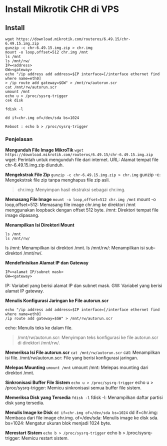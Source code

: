 # Install Mikrotik CHR di VPS

## Install
```
wget https://download.mikrotik.com/routeros/6.49.15/chr-6.49.15.img.zip
gunzip -c chr-6.49.15.img.zip > chr.img
mount -o loop,offset=512 chr.img /mnt
ls /mnt
ls /mnt/rw/
IP=<address>
GW=<gateway>
echo "/ip address add address=$IP interface=[/interface ethernet find where name=eth0]
> /ip route add gateway=$GW" > /mnt/rw/autorun.scr
cat /mnt/rw/autorun.scr
umount /mnt
echo u > /proc/sysrq-trigger
cek disk 
	
fdisk -l

dd if=chr.img of=/dev/sda bs=1024

Reboot : echo b > /proc/sysrq-trigger
```

### Penjelasan
**Mengunduh File Image MikroTik**
```wget https://download.mikrotik.com/routeros/6.49.15/chr-6.49.15.img.zip```
wget: Perintah untuk mengunduh file dari internet.
URL: Alamat tempat file chr-6.49.15.img.zip diunduh.

**Mengekstrak File Zip**
```gunzip -c chr-6.49.15.img.zip > chr.img```
gunzip -c: Mengekstrak file zip tanpa menghapus file zip asli.
> chr.img: Menyimpan hasil ekstraksi sebagai chr.img.

**Memasang File Image**
```mount -o loop,offset=512 chr.img /mnt```
mount -o loop,offset=512: Memasang file image chr.img ke direktori /mnt menggunakan loopback dengan offset 512 byte.
/mnt: Direktori tempat file image dipasang.

**Menampilkan Isi Direktori Mount**
```
ls /mnt
ls /mnt/rw/
```
ls /mnt: Menampilkan isi direktori /mnt.
ls /mnt/rw/: Menampilkan isi sub-direktori /mnt/rw/.

**Mendefinisikan Alamat IP dan Gateway**
```
IP=<alamat IP/subnet mask>
GW=<gateway>
```
IP: Variabel yang berisi alamat IP dan subnet mask.
GW: Variabel yang berisi alamat IP gateway.

**Menulis Konfigurasi Jaringan ke File autorun.scr**
```
echo "/ip address add address=$IP interface=[/interface ethernet find where name=eth0]
/ip route add gateway=$GW" > /mnt/rw/autorun.scr
```
echo: Menulis teks ke dalam file.
> /mnt/rw/autorun.scr: Menyimpan teks konfigurasi ke file autorun.scr di direktori /mnt/rw/.

**Memeriksa Isi File autorun.scr**
```cat /mnt/rw/autorun.scr```
cat: Menampilkan isi file.
/mnt/rw/autorun.scr: File yang berisi konfigurasi jaringan.

**Melepas Mounting**
```umount /mnt```
umount /mnt: Melepas mounting dari direktori /mnt.

**Sinkronisasi Buffer File Sistem**
```echo u > /proc/sysrq-trigger```
echo u > /proc/sysrq-trigger: Memicu sinkronisasi semua buffer file sistem.

**Memeriksa Disk yang Tersedia**
```fdisk -l```
fdisk -l: Menampilkan daftar partisi disk yang tersedia.

**Menulis Image ke Disk**
```dd if=chr.img of=/dev/sda bs=1024```
dd if=chr.img: Membaca dari file image chr.img.
of=/dev/sda: Menulis image ke disk sda.
bs=1024: Mengatur ukuran blok menjadi 1024 byte.

**Merestart Sistem**
```echo b > /proc/sysrq-trigger```
echo b > /proc/sysrq-trigger: Memicu restart sistem.